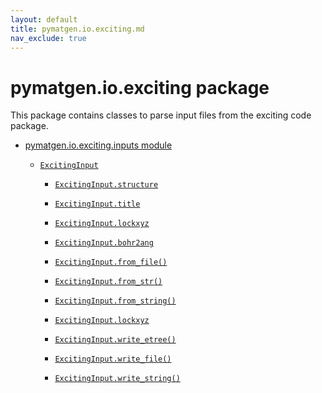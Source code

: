 ```yaml
---
layout: default
title: pymatgen.io.exciting.md
nav_exclude: true
---
```


# pymatgen.io.exciting package

This package contains classes to parse input files from the exciting
code package.



* [pymatgen.io.exciting.inputs module](pymatgen.io.exciting.inputs.md)


    * [`ExcitingInput`](pymatgen.io.exciting.inputs.md#pymatgen.io.exciting.inputs.ExcitingInput)


        * [`ExcitingInput.structure`](pymatgen.io.exciting.inputs.md#pymatgen.io.exciting.inputs.ExcitingInput.structure)


        * [`ExcitingInput.title`](pymatgen.io.exciting.inputs.md#pymatgen.io.exciting.inputs.ExcitingInput.title)


        * [`ExcitingInput.lockxyz`](pymatgen.io.exciting.inputs.md#pymatgen.io.exciting.inputs.ExcitingInput.lockxyz)


        * [`ExcitingInput.bohr2ang`](pymatgen.io.exciting.inputs.md#pymatgen.io.exciting.inputs.ExcitingInput.bohr2ang)


        * [`ExcitingInput.from_file()`](pymatgen.io.exciting.inputs.md#pymatgen.io.exciting.inputs.ExcitingInput.from_file)


        * [`ExcitingInput.from_str()`](pymatgen.io.exciting.inputs.md#pymatgen.io.exciting.inputs.ExcitingInput.from_str)


        * [`ExcitingInput.from_string()`](pymatgen.io.exciting.inputs.md#pymatgen.io.exciting.inputs.ExcitingInput.from_string)


        * [`ExcitingInput.lockxyz`](pymatgen.io.exciting.inputs.md#id0)


        * [`ExcitingInput.write_etree()`](pymatgen.io.exciting.inputs.md#pymatgen.io.exciting.inputs.ExcitingInput.write_etree)


        * [`ExcitingInput.write_file()`](pymatgen.io.exciting.inputs.md#pymatgen.io.exciting.inputs.ExcitingInput.write_file)


        * [`ExcitingInput.write_string()`](pymatgen.io.exciting.inputs.md#pymatgen.io.exciting.inputs.ExcitingInput.write_string)